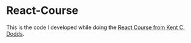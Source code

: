 # React-Course

This is the code I developed while doing the [React Course from Kent C. Dodds](https://egghead.io/courses/the-beginner-s-guide-to-react).
